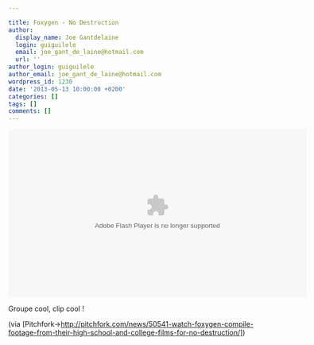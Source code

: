 ```yaml
---

title: Foxygen - No Destruction
author:
  display_name: Joe Gantdelaine
  login: guiguilele
  email: joe_gant_de_laine@hotmail.com
  url: ''
author_login: guiguilele
author_email: joe_gant_de_laine@hotmail.com
wordpress_id: 1230
date: '2013-05-13 10:00:00 +0200'
categories: []
tags: []
comments: []
---
```

<object width="600" height="338"><param name="movie" value="http://videoplayer.vevo.com/embed/Embedded?videoId=US38Y1322716&playlist=false&autoplay=0&playerId=62FF0A5C-0D9E-4AC1-AF04-1D9E97EE3961&playerType=embedded&env=0&cultureName=en-US&cultureIsRTL=False"></param><param name="wmode" value="transparent"></param><param name="bgcolor" value="#000000"></param><param name="allowFullScreen" value="true"></param><param name="allowScriptAccess" value="always"></param><embed src="http://videoplayer.vevo.com/embed/Embedded?videoId=US38Y1322716&playlist=false&autoplay=0&playerId=62FF0A5C-0D9E-4AC1-AF04-1D9E97EE3961 &playerType=embedded&env=0&cultureName=en-US&cultureIsRTL=False" type="application/x-shockwave-flash" allowfullscreen="true" allowscriptaccess="always" width="600" height="338" bgcolor="#000000" wmode="transparent"></embed></object>

Groupe cool, clip cool !

(via [Pitchfork->http://pitchfork.com/news/50541-watch-foxygen-compile-footage-from-their-high-school-and-college-films-for-no-destruction/])
